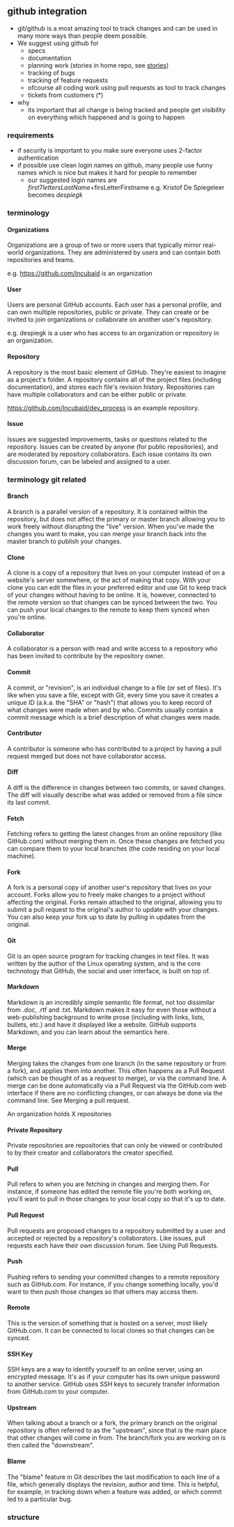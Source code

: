 ## github integration

- git/github is a most amazing tool to track changes and can be used in many more ways than people deem possible.
- We suggest using github for
  - specs
  - documentation
  - planning work (stories in home repo, see [stories](stories.md))
  - tracking of bugs
  - tracking of feature requests
  - ofcourse all coding work using pull requests as tool to track changes
  - tickets from customers (*)
- why
  - its important that all change is being tracked and people get visibility on everything which happened and is going to happen


### requirements

- if security is important to you make sure everyone uses 2-factor authentication
- if possible use clean login names on github, many people use funny names which is nice but makes it hard for people to remember
  - our suggested login names are  $first7lettersLastName+$firsLetterFirstname e.g. Kristof De Spiegeleer becomes *despiegk*

### terminology 

#### Organizations

Organizations are a group of two or more users that typically mirror real-world organizations. They are administered by users and can contain both repositories and teams.

e.g. https://github.com/Incubaid is an organization

#### User

Users are personal GitHub accounts. Each user has a personal profile, and can own multiple repositories, public or private. They can create or be invited to join organizations or collaborate on another user's repository.

e.g. despiegk is a user who has access to an organization or repository in an organization.

#### Repository

A repository is the most basic element of GitHub. They're easiest to imagine as a project's folder. A repository contains all of the project files (including documentation), and stores each file's revision history. Repositories can have multiple collaborators and can be either public or private.

https://github.com/Incubaid/dev_process is an example repository.

#### Issue

Issues are suggested improvements, tasks or questions related to the repository. Issues can be created by anyone (for public repositories), and are moderated by repository collaborators. Each issue contains its own discussion forum, can be labeled and assigned to a user.


### terminology git related

#### Branch

A branch is a parallel version of a repository. It is contained within the repository, but does not affect the primary or master branch allowing you to work freely without disrupting the "live" version. When you've made the changes you want to make, you can merge your branch back into the master branch to publish your changes.

#### Clone

A clone is a copy of a repository that lives on your computer instead of on a website's server somewhere, or the act of making that copy. With your clone you can edit the files in your preferred editor and use Git to keep track of your changes without having to be online. It is, however, connected to the remote version so that changes can be synced between the two. You can push your local changes to the remote to keep them synced when you're online.

#### Collaborator

A collaborator is a person with read and write access to a repository who has been invited to contribute by the repository owner.

#### Commit

A commit, or "revision", is an individual change to a file (or set of files). It's like when you save a file, except with Git, every time you save it creates a unique ID (a.k.a. the "SHA" or "hash") that allows you to keep record of what changes were made when and by who. Commits usually contain a commit message which is a brief description of what changes were made.

#### Contributor

A contributor is someone who has contributed to a project by having a pull request merged but does not have collaborator access.

#### Diff

A diff is the difference in changes between two commits, or saved changes. The diff will visually describe what was added or removed from a file since its last commit.

#### Fetch

Fetching refers to getting the latest changes from an online repository (like GitHub.com) without merging them in. Once these changes are fetched you can compare them to your local branches (the code residing on your local machine).

#### Fork

A fork is a personal copy of another user's repository that lives on your account. Forks allow you to freely make changes to a project without affecting the original. Forks remain attached to the original, allowing you to submit a pull request to the original's author to update with your changes. You can also keep your fork up to date by pulling in updates from the original.

#### Git

Git is an open source program for tracking changes in text files. It was written by the author of the Linux operating system, and is the core technology that GitHub, the social and user interface, is built on top of.


#### Markdown

Markdown is an incredibly simple semantic file format, not too dissimilar from .doc, .rtf and .txt. Markdown makes it easy for even those without a web-publishing background to write prose (including with links, lists, bullets, etc.) and have it displayed like a website. GitHub supports Markdown, and you can learn about the semantics here.

#### Merge

Merging takes the changes from one branch (in the same repository or from a fork), and applies them into another. This often happens as a Pull Request (which can be thought of as a request to merge), or via the command line. A merge can be done automatically via a Pull Request via the GitHub.com web interface if there are no conflicting changes, or can always be done via the command line. See Merging a pull request.


An organization holds X repositories

#### Private Repository

Private repositories are repositories that can only be viewed or contributed to by their creator and collaborators the creator specified.

#### Pull

Pull refers to when you are fetching in changes and merging them. For instance, if someone has edited the remote file you're both working on, you'll want to pull in those changes to your local copy so that it's up to date.

#### Pull Request

Pull requests are proposed changes to a repository submitted by a user and accepted or rejected by a repository's collaborators. Like issues, pull requests each have their own discussion forum. See Using Pull Requests.

#### Push

Pushing refers to sending your committed changes to a remote repository such as GitHub.com. For instance, if you change something locally, you'd want to then push those changes so that others may access them.

#### Remote

This is the version of something that is hosted on a server, most likely GitHub.com. It can be connected to local clones so that changes can be synced.


#### SSH Key

SSH keys are a way to identify yourself to an online server, using an encrypted message. It's as if your computer has its own unique password to another service. GitHub uses SSH keys to securely transfer information from GitHub.com to your computer.

#### Upstream

When talking about a branch or a fork, the primary branch on the original repository is often referred to as the "upstream", since that is the main place that other changes will come in from. The branch/fork you are working on is then called the "downstream".

#### Blame

The "blame" feature in Git describes the last modification to each line of a file, which generally displays the revision, author and time. This is helpful, for example, in tracking down when a feature was added, or which commit led to a particular bug.

### structure

